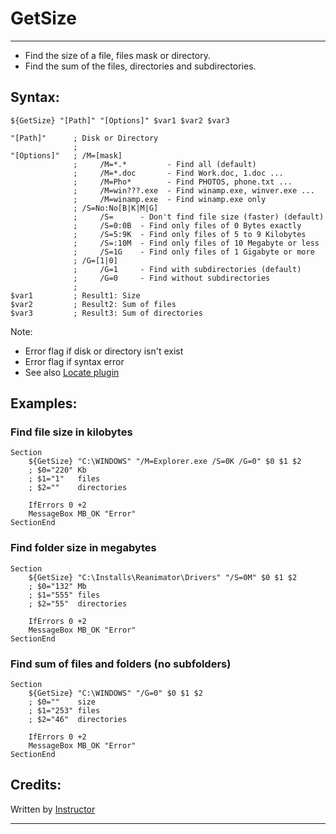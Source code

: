 # GetSize

---

* Find the size of a file, files mask or directory.
* Find the sum of the files, directories and subdirectories.

## Syntax:

	${GetSize} "[Path]" "[Options]" $var1 $var2 $var3

	"[Path]"      ; Disk or Directory
	              ;
	"[Options]"   ; /M=[mask]
	              ;     /M=*.*         - Find all (default)
	              ;     /M=*.doc       - Find Work.doc, 1.doc ...
	              ;     /M=Pho*        - Find PHOTOS, phone.txt ...
	              ;     /M=win???.exe  - Find winamp.exe, winver.exe ...
	              ;     /M=winamp.exe  - Find winamp.exe only
	              ; /S=No:No[B|K|M|G]
	              ;     /S=      - Don't find file size (faster) (default)
	              ;     /S=0:0B  - Find only files of 0 Bytes exactly
	              ;     /S=5:9K  - Find only files of 5 to 9 Kilobytes
	              ;     /S=:10M  - Find only files of 10 Megabyte or less
	              ;     /S=1G    - Find only files of 1 Gigabyte or more
	              ; /G=[1|0]
	              ;     /G=1     - Find with subdirectories (default)
	              ;     /G=0     - Find without subdirectories
	              ;
	$var1         ; Result1: Size
	$var2         ; Result2: Sum of files
	$var3         ; Result3: Sum of directories

Note: 

- Error flag if disk or directory isn't exist 
- Error flag if syntax error 
- See also [Locate plugin](1)

## Examples:

### Find file size in kilobytes

	Section
		${GetSize} "C:\WINDOWS" "/M=Explorer.exe /S=0K /G=0" $0 $1 $2
		; $0="220" Kb
		; $1="1"   files
		; $2=""    directories

		IfErrors 0 +2
		MessageBox MB_OK "Error"
	SectionEnd

### Find folder size in megabytes

	Section
		${GetSize} "C:\Installs\Reanimator\Drivers" "/S=0M" $0 $1 $2
		; $0="132" Mb
		; $1="555" files
		; $2="55"  directories

		IfErrors 0 +2
		MessageBox MB_OK "Error"
	SectionEnd

### Find sum of files and folders (no subfolders)

	Section
		${GetSize} "C:\WINDOWS" "/G=0" $0 $1 $2
		; $0=""    size
		; $1="253" files
		; $2="46"  directories

		IfErrors 0 +2
		MessageBox MB_OK "Error"
	SectionEnd

## Credits:

Written by [Instructor](2)

---

[1]: http://nsis.sourceforge.net/Locate_plugin
[2]: http://nsis.sourceforge.net/User:Instructor
